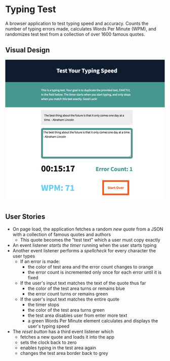 # Typing Test

A browser application to test typing speed and accuracy. Counts the number of typing errors made, calculates Words Per Minute (WPM), and randomizes test text from a collection of over 1600 famous quotes.

## Visual Design

![Typing Test](./VisualDesign.png)

## User Stories

* On page load, the application fetches a random *new quote* from a JSON with a collection of famous quotes and authors
    * This quote becomes the "test text" which a user must copy exactly
* An event listener *starts the timer* running when the user starts typing
* Another event listener performs a *spellcheck* for every character the user types
    * If an error is made:
        * the color of test area and the error count changes to orange
        * the error count is incremented only once for each error until it is fixed
    * If the user's input text matches the text of the quote thus far
        * the color of the test area turns or remains blue
        * the error count turns or remains green
    * If the user's input text matches the entire quote
        * the timer stops
        * the color of the test area turns green
        * the test area disables user from enter more text
        * a green Words Per Minute element calculates and displays the user's typing speed
* The *reset button* has a third event listener which
    * fetches a new quote and loads it into the app
    * sets the clock back to zero
    * enables typing in the test area again
    * changes the test area border back to grey

